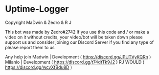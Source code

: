 # Uptime-Logger
Copyright MaDwin &amp; Zedro &amp; R J

This bot was made by Zedro#2742
If you use this code and / or make a video on it without credits, your video/bot will be taken down
please support us and consider joining our Discord Server
if you find any type of please report them to us

Any help join 
Madwin | Development ( https://discord.gg/JPUTVyKQRn )
Milanio | Development ( https://discord.gg/t74dtTk9J2 )
RJ WOULD ( https://discord.gg/wcvXfBdu8D )
